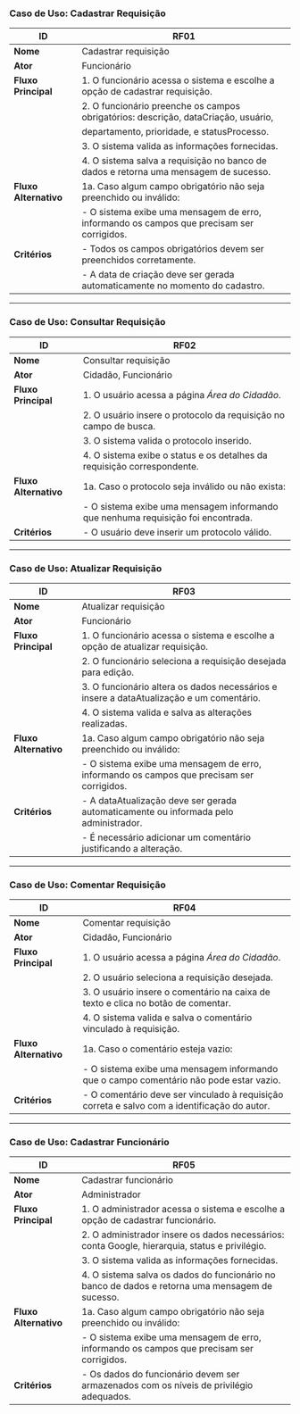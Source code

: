 ### Caso de Uso: Cadastrar Requisição

| **ID**              | RF01                                                                                          |
|----------------------|-----------------------------------------------------------------------------------------------|
| **Nome**            | Cadastrar requisição                                                                          |
| **Ator**            | Funcionário                                                                                 |
| **Fluxo Principal** | 1. O funcionário acessa o sistema e escolhe a opção de cadastrar requisição.                |
|                      | 2. O funcionário preenche os campos obrigatórios: descrição, dataCriação, usuário,          |
|                      |    departamento, prioridade, e statusProcesso.                                               |
|                      | 3. O sistema valida as informações fornecidas.                                               |
|                      | 4. O sistema salva a requisição no banco de dados e retorna uma mensagem de sucesso.         |
| **Fluxo Alternativo**| 1a. Caso algum campo obrigatório não seja preenchido ou inválido:                             |
|                      | - O sistema exibe uma mensagem de erro, informando os campos que precisam ser corrigidos.     |
| **Critérios**        | - Todos os campos obrigatórios devem ser preenchidos corretamente.                            |
|                      | - A data de criação deve ser gerada automaticamente no momento do cadastro.                  |

---

### Caso de Uso: Consultar Requisição

| **ID**              | RF02                                                                                          |
|----------------------|-----------------------------------------------------------------------------------------------|
| **Nome**            | Consultar requisição                                                                          |
| **Ator**            | Cidadão, Funcionário                                                                          |
| **Fluxo Principal** | 1. O usuário acessa a página *Área do Cidadão*.                                               |
|                      | 2. O usuário insere o protocolo da requisição no campo de busca.                              |
|                      | 3. O sistema valida o protocolo inserido.                                                    |
|                      | 4. O sistema exibe o status e os detalhes da requisição correspondente.                      |
| **Fluxo Alternativo**| 1a. Caso o protocolo seja inválido ou não exista:                                             |
|                      | - O sistema exibe uma mensagem informando que nenhuma requisição foi encontrada.             |
| **Critérios**        | - O usuário deve inserir um protocolo válido.                                                |

---

### Caso de Uso: Atualizar Requisição

| **ID**              | RF03                                                                                          |
|----------------------|-----------------------------------------------------------------------------------------------|
| **Nome**            | Atualizar requisição                                                                          |
| **Ator**            | Funcionário                                                                                 |
| **Fluxo Principal** | 1. O funcionário acessa o sistema e escolhe a opção de atualizar requisição.                |
|                      | 2. O funcionário seleciona a requisição desejada para edição.                              |
|                      | 3. O funcionário altera os dados necessários e insere a dataAtualização e um comentário.    |
|                      | 4. O sistema valida e salva as alterações realizadas.                                        |
| **Fluxo Alternativo**| 1a. Caso algum campo obrigatório não seja preenchido ou inválido:                             |
|                      | - O sistema exibe uma mensagem de erro, informando os campos que precisam ser corrigidos.     |
| **Critérios**        | - A dataAtualização deve ser gerada automaticamente ou informada pelo administrador.          |
|                      | - É necessário adicionar um comentário justificando a alteração.                             |

---

### Caso de Uso: Comentar Requisição

| **ID**              | RF04                                                                                          |
|----------------------|-----------------------------------------------------------------------------------------------|
| **Nome**            | Comentar requisição                                                                           |
| **Ator**            | Cidadão, Funcionário                                                           |
| **Fluxo Principal** | 1. O usuário acessa a página *Área do Cidadão*.                                               |
|                      | 2. O usuário seleciona a requisição desejada.                                                |
|                      | 3. O usuário insere o comentário na caixa de texto e clica no botão de comentar.             |
|                      | 4. O sistema valida e salva o comentário vinculado à requisição.                             |
| **Fluxo Alternativo**| 1a. Caso o comentário esteja vazio:                                                           |
|                      | - O sistema exibe uma mensagem informando que o campo comentário não pode estar vazio.       |
| **Critérios**        | - O comentário deve ser vinculado à requisição correta e salvo com a identificação do autor.  |

---

### Caso de Uso: Cadastrar Funcionário

| **ID**              | RF05                                                                                          |
|----------------------|-----------------------------------------------------------------------------------------------|
| **Nome**            | Cadastrar funcionário                                                                         |
| **Ator**            | Administrador                                                                                 |
| **Fluxo Principal** | 1. O administrador acessa o sistema e escolhe a opção de cadastrar funcionário.               |
|                      | 2. O administrador insere os dados necessários: conta Google, hierarquia, status e privilégio.|
|                      | 3. O sistema valida as informações fornecidas.                                               |
|                      | 4. O sistema salva os dados do funcionário no banco de dados e retorna uma mensagem de sucesso.|
| **Fluxo Alternativo**| 1a. Caso algum campo obrigatório não seja preenchido ou inválido:                             |
|                      | - O sistema exibe uma mensagem de erro, informando os campos que precisam ser corrigidos.     |
| **Critérios**        | - Os dados do funcionário devem ser armazenados com os níveis de privilégio adequados.        |
